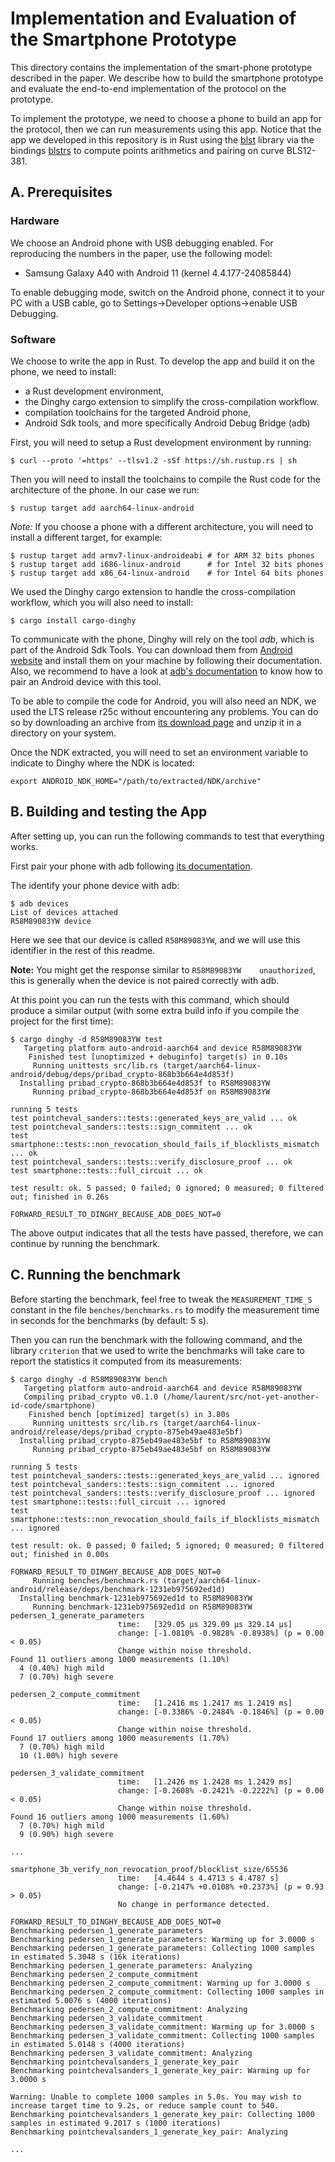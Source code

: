 # Implementation and Evaluation of the Smartphone Prototype

This directory contains the implementation of the smart-phone prototype described in the paper. We describe how to build the smartphone prototype and evaluate the end-to-end implementation of the protocol on the prototype.

To implement the prototype, we need to choose a phone to build an app for the protocol, then we can run measurements using this app. Notice that the app we developed in this repository is in Rust using the [blst](https://github.com/supranational/blst) library via the bindings [blstrs](https://docs.rs/blstrs/latest/blstrs/) to compute points arithmetics and pairing on curve BLS12-381.

## A. Prerequisites

### Hardware

We choose an Android phone with USB debugging enabled. For reproducing the numbers in the paper, use the following model:
- Samsung Galaxy A40 with Android 11 (kernel 4.4.177-24085844)

To enable debugging mode, switch on the Android phone, connect it to your PC with a USB cable, go to Settings->Developer options->enable USB Debugging.

### Software

We choose to write the app in Rust. To develop the app and build it on the phone, we need to install:
- a Rust development environment,
- the Dinghy cargo extension to simplify the cross-compilation workflow.
- compilation toolchains for the targeted Android phone,
- Android Sdk tools, and more specifically Android Debug Bridge (adb)

First, you will need to setup a Rust development environment by running:

```
$ curl --proto '=https' --tlsv1.2 -sSf https://sh.rustup.rs | sh
```

Then you will need to install the toolchains to compile the Rust code for the architecture of the phone. In our case we run:

```
$ rustup target add aarch64-linux-android
```

*Note:* If you choose a phone with a different architecture, you will need to install a different target, for example:
```
$ rustup target add armv7-linux-androideabi # for ARM 32 bits phones
$ rustup target add i686-linux-android      # for Intel 32 bits phones
$ rustup target add x86_64-linux-android    # for Intel 64 bits phones
```

We used the Dinghy cargo extension to handle the cross-compilation workflow, which you will also need to install:

```
$ cargo install cargo-dinghy
```

To communicate with the phone, Dinghy will rely on the tool *adb*, which is part of the Android Sdk Tools. You can download them from [Android website](https://developer.android.com/tools/releases/platform-tools) and install them on your machine by following their documentation. Also, we recommend to have a look at [adb's documentation](https://developer.android.com/tools/adb) to know how to pair an Android device with this tool.

To be able to compile the code for Android, you will also need an NDK, we used the LTS release r25c without encountering any problems.
You can do so by downloading an archive from [its download page](https://github.com/android/ndk/wiki) and unzip it in a directory on your system.

Once the NDK extracted, you will need to set an environment variable to indicate to Dinghy where the NDK is located:

```
export ANDROID_NDK_HOME="/path/to/extracted/NDK/archive"
```

## B. Building and testing the App

After setting up, you can run the following commands to test that everything works.

First pair your phone with adb following [its documentation](https://developer.android.com/tools/adb).

The identify your phone device with adb:
```
$ adb devices
List of devices attached
R58M89083YW	device
```

Here we see that our device is called `R58M89083YW`, and we will use this identifier in the rest of this readme.

**Note:** You might get the response similar to `R58M89083YW	unauthorized`, this is generally when the device is not paired correctly with adb.

At this point you can run the tests with this command, which should produce a similar output (with some extra build info if you compile the project for the first time):

```
$ cargo dinghy -d R58M89083YW test
   Targeting platform auto-android-aarch64 and device R58M89083YW
    Finished test [unoptimized + debuginfo] target(s) in 0.10s
     Running unittests src/lib.rs (target/aarch64-linux-android/debug/deps/pribad_crypto-868b3b664e4d853f)
  Installing pribad_crypto-868b3b664e4d853f to R58M89083YW
     Running pribad_crypto-868b3b664e4d853f on R58M89083YW

running 5 tests
test pointcheval_sanders::tests::generated_keys_are_valid ... ok
test pointcheval_sanders::tests::sign_commitent ... ok
test smartphone::tests::non_revocation_should_fails_if_blocklists_mismatch ... ok
test pointcheval_sanders::tests::verify_disclosure_proof ... ok
test smartphone::tests::full_circuit ... ok

test result: ok. 5 passed; 0 failed; 0 ignored; 0 measured; 0 filtered out; finished in 0.26s

FORWARD_RESULT_TO_DINGHY_BECAUSE_ADB_DOES_NOT=0
```

The above output indicates that all the tests have passed, therefore, we can continue by running the benchmark.

## C. Running the benchmark

Before starting the benchmark, feel free to tweak the `MEASUREMENT_TIME_S` constant in the file `benches/benchmarks.rs` to modify the measurement time in seconds for the benchmarks (by default: 5 s).

Then you can run the benchmark with the following command, and the library `criterion` that we used to write the benchmarks will take care to report the statistics it computed from its measurements:

```
$ cargo dinghy -d R58M89083YW bench
   Targeting platform auto-android-aarch64 and device R58M89083YW
   Compiling pribad_crypto v0.1.0 (/home/laurent/src/not-yet-another-id-code/smartphone)
    Finished bench [optimized] target(s) in 3.80s
     Running unittests src/lib.rs (target/aarch64-linux-android/release/deps/pribad_crypto-875eb49ae483e5bf)
  Installing pribad_crypto-875eb49ae483e5bf to R58M89083YW
     Running pribad_crypto-875eb49ae483e5bf on R58M89083YW

running 5 tests
test pointcheval_sanders::tests::generated_keys_are_valid ... ignored
test pointcheval_sanders::tests::sign_commitent ... ignored
test pointcheval_sanders::tests::verify_disclosure_proof ... ignored
test smartphone::tests::full_circuit ... ignored
test smartphone::tests::non_revocation_should_fails_if_blocklists_mismatch ... ignored

test result: ok. 0 passed; 0 failed; 5 ignored; 0 measured; 0 filtered out; finished in 0.00s

FORWARD_RESULT_TO_DINGHY_BECAUSE_ADB_DOES_NOT=0
     Running benches/benchmark.rs (target/aarch64-linux-android/release/deps/benchmark-1231eb975692ed1d)
  Installing benchmark-1231eb975692ed1d to R58M89083YW
     Running benchmark-1231eb975692ed1d on R58M89083YW
pedersen_1_generate_parameters
                        time:   [329.05 µs 329.09 µs 329.14 µs]
                        change: [-1.0810% -0.9828% -0.8938%] (p = 0.00 < 0.05)
                        Change within noise threshold.
Found 11 outliers among 1000 measurements (1.10%)
  4 (0.40%) high mild
  7 (0.70%) high severe

pedersen_2_compute_commitment
                        time:   [1.2416 ms 1.2417 ms 1.2419 ms]
                        change: [-0.3386% -0.2484% -0.1846%] (p = 0.00 < 0.05)
                        Change within noise threshold.
Found 17 outliers among 1000 measurements (1.70%)
  7 (0.70%) high mild
  10 (1.00%) high severe

pedersen_3_validate_commitment
                        time:   [1.2426 ms 1.2428 ms 1.2429 ms]
                        change: [-0.2608% -0.2421% -0.2222%] (p = 0.00 < 0.05)
                        Change within noise threshold.
Found 16 outliers among 1000 measurements (1.60%)
  7 (0.70%) high mild
  9 (0.90%) high severe

...

smartphone_3b_verify_non_revocation_proof/blocklist_size/65536
                        time:   [4.4644 s 4.4713 s 4.4787 s]
                        change: [-0.2147% +0.0108% +0.2373%] (p = 0.93 > 0.05)
                        No change in performance detected.

FORWARD_RESULT_TO_DINGHY_BECAUSE_ADB_DOES_NOT=0
Benchmarking pedersen_1_generate_parameters
Benchmarking pedersen_1_generate_parameters: Warming up for 3.0000 s
Benchmarking pedersen_1_generate_parameters: Collecting 1000 samples in estimated 5.3048 s (16k iterations)
Benchmarking pedersen_1_generate_parameters: Analyzing
Benchmarking pedersen_2_compute_commitment
Benchmarking pedersen_2_compute_commitment: Warming up for 3.0000 s
Benchmarking pedersen_2_compute_commitment: Collecting 1000 samples in estimated 5.0076 s (4000 iterations)
Benchmarking pedersen_2_compute_commitment: Analyzing
Benchmarking pedersen_3_validate_commitment
Benchmarking pedersen_3_validate_commitment: Warming up for 3.0000 s
Benchmarking pedersen_3_validate_commitment: Collecting 1000 samples in estimated 5.0148 s (4000 iterations)
Benchmarking pedersen_3_validate_commitment: Analyzing
Benchmarking pointchevalsanders_1_generate_key_pair
Benchmarking pointchevalsanders_1_generate_key_pair: Warming up for 3.0000 s

Warning: Unable to complete 1000 samples in 5.0s. You may wish to increase target time to 9.2s, or reduce sample count to 540.
Benchmarking pointchevalsanders_1_generate_key_pair: Collecting 1000 samples in estimated 9.2017 s (1000 iterations)
Benchmarking pointchevalsanders_1_generate_key_pair: Analyzing

...
```


